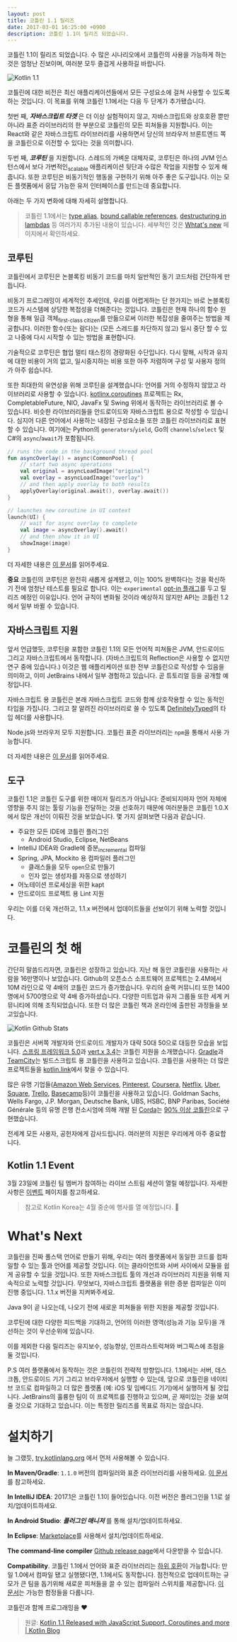 ```yaml
---
layout: post
title: 코틀린 1.1 릴리즈
date: 2017-03-01 16:25:00 +0900
description: 코틀린 1.1이 릴리즈 되었습니다.
---
```


코틀린 1.1이 릴리즈 되었습니다. 수 많은 시나리오에서 코틀린의 사용을 가능하게 하는 것은 엄청난 진보이며, 여러분 모두 즐겁게 사용하길 바랍니다.

<!-- http://kotlin.kr/2017/03/01/kotlin-1-dot-1.html -->

![Kotlin 1.1](/assets/images/kotlin1.1/Kotlin11blogbanner.png)

코틀린에 대한 비전은 최신 애플리케이션들에서 모든 구성요소에 걸쳐 사용할 수 있도록 하는 것입니다. 이 목표를 위해 코틀린 1.1에서는 다음 두 단계가 추가됐습니다.

첫번 째, _**자바스크립트 타겟**_ 은 더 이상 실험적이지 않고, 자바스크립트와 상호호환 뿐만 아니라 표준 라이브러리의 한 부분으로 코틀린의 모든 피쳐들을 지원합니다. 이는 React와 같은 자바스크립트 라이브러리를 사용하면서 당신의 브라우저 브론트엔드 쪽을 코틀린으로 이전할 수 있다는 것을 의미합니다.

두번 째, _**코루틴**_ 을 지원합니다. 스레드의 가벼운 대체자로, 코루틴은 하나의 JVM 인스턴스에서 보다 가변적인<sub>scalable</sub> 애플리케이션 뒷단과 수많은 작업을 지원할 수 있게 해줍니다. 또한 코루틴은 비동기적인 행동을 구현하기 위해 아주 좋은 도구입니다. 이는 모든 플랫폼에서 응답 가능한 유저 인터페이스를 만드는데 중요합니다.

아래는 두 가지 변화에 대해 자세히 설명합니다.

> 코틀린 1.1에서는 [type alias][type-alias], [bound callable references][bound-callable-references], [destructuring in lambdas][destructuring-in-lambdas] 등 여러가지 추가된 내용이 있습니다.
> 세부적인 것은 [Whtat's new][whats-new] 페이지에서 확인하세요.


## 코루틴

코틀린에서 코루틴은 논블록킹 비동기 코드를 마치 일반적인 동기 코드처럼 간단하게 만듭니다.

비동기 프로그래밍이 세계적인 추세인데, 우리를 어렵게하는 단 한가지는 바로 논블록킹 코드가 시스템에 상당한 복접성을 더해준다는 것입니다. 코틀린은 현재 하나의 함수 원형을 통해 일급 객체<sub>first-class citizen</sub>를 만듦으로써 이러한 복잡성을 줄여주는 방법을 제공합니다. 이러한 함수(또는 람다)는 (모든 스레드를 차단하지 않고) 일시 중단 할 수 있고 나중에 다시 시작할 수 있는 방법을 표현합니다.

기술적으로 코루틴은 협업 멀티 태스킹의 경량화된 수단입니다. 다시 말해, 시작과 유지에 대한 비용이 거의 없고, 일시중지하는 비용 또한 아주 저렴하며 구성 및 사용자 정의가 아주 쉽습니다.

또한 최대한의 유연성을 위해 코루틴을 설계했습니다: 언어를 거의 수정하지 않았고 라이브러리로 사용할 수 있습니다. [kotlinx.coroutines] 프로젝트는 Rx, CompletableFuture, NIO, JavaFx 및 Swing 위에서 동작하는 라이브러리로 볼 수 있습니다. 비슷한 라이브러리들을 안드로이드와 자바스크립트 용으로 작성할 수 있습니다. 심지어 다른 언어에서 사용하는 내장된 구성요소들 또한 코틀린 라이브러리로 표현할 수 있습니다. 여기에는 Python의 `generators`/`yield`, Go의 `channels`/`select` 및 C#의 `async`/`await`가 포함됩니다.

```kotlin
// runs the code in the background thread pool
fun asyncOverlay() = async(CommonPool) {
    // start two async operations
    val original = asyncLoadImage("original")
    val overlay = asyncLoadImage("overlay")
    // and then apply overlay to both results
    applyOverlay(original.await(), overlay.await())
}

// launches new coroutine in UI context
launch(UI) {
    // wait for async overlay to complete
    val image = asyncOverlay().await()
    // and then show it in UI
    showImage(image)
}
```

더 자세한 내용은 [이 문서](http://kotlinlang.org/docs/reference/coroutines.html)를 읽어주세요.

**중요**
코틀린의 코루틴은 완전히 새롭게 설계됐고, 이는 100% 완벽하다는 것을 확신하기 전에 엄청난 테스트를 필요로 합니다. 이는 `experimental` [opt-in 플래그][opt-in]를 두고 릴리즈 예정인 이유입니다.
언어 규칙이 변화될 것이라 예상하지 않지만 API는 코틀린 1.2에서 일부 바뀔 수 있습니다.

## 자바스크립트 지원

앞서 언급했듯, 코루틴을 포함한 코틀린 1.1의 모든 언어적 피쳐들은 JVM, 안드로이드 그리고 자바스크립트에서 동작합니다. (자바스크립트의 Reflection은 사용할 수 없지만 연구 중에 있습니다.) 이것은 웹 애플리케이션 또한 전부 코틀린으로 작성할 수 있음을 의미하고, 이미 JetBrains 내에서 일부 경험하고 있습니다. 곧 튜토리얼 등을 공개할 예정입니다.

자바스크립트 용 코틀린은 본래 자바스크립트 코드와 함께 상호작용할 수 있는 동적인 타입을 가집니다. 그리고 잘 알려진 라이브러리로 쓸 수 있도록 [DefinitelyTyped](https://github.com/DefinitelyTyped/DefinitelyTyped)의 타입 헤더를 사용합니다.

Node.js와 브라우저 모두 지원합니다. 코틀린 표준 라이브러리는 `npm`을 통해서 사용 가능합니다.

더 자세한 내용은 [이 문서][js-support]를 읽어주세요.


## 도구

코틀린 1.1은 코틀린 도구를 위한 매이저 릴리즈가 아닙니다: 준비되지마자 언어 자체에 영향을 주지 않는 툴링 기능을 전달하는 것을 선호하기 때문에 여러분들은 코틀린 1.0.X에서 많은 개선이 이뤄진 것을 보았습니다. 몇 가지 살펴보면 다음과 같습니다.

- 주요한 모든 IDE에 코틀린 플러그인
    - Android Studio, Eclipse, NetBeans
- IntelliJ IDEA와 Gradle에 증분<sub>incremental</sub> 컴파일
- Spring, JPA, Mockito 용 컴파일러 플러그인
    - 클래스들을 모두 `open`으로 만들기
    - 인자 없는 생성자를 자동으로 생성하기
- 어노테이션 프로세싱을 위한 kapt
- 안드로이드 프로젝트 용 Lint 지원

우리는 이를 더욱 개선하고, 1.1.x 버전에서 업데이트들을 선보이기 위해 노력할 것입니다.


# 코틀린의 첫 해

간단히 말씀드리자면, 코틀린은 성장하고 있습니다. 지난 해 동안 코틀린을 사용하는 사람을 16만명이나 보았습니다. Github의 오픈소스 소프트웨어 프로젝트는 2.4M에서 10M 라인으로 약 4배의 코틀린 코드가 증가했습니다. 우리의 슬랙 커뮤니티 또한 1400명에서 5700명으로 약 4배 증가하셨습니다. 다양한 미트업과 유저 그룹들 또한 세계 커뮤니티에 의해 조직되었습니다. 또한 더 많은 코틀린 책과 온라인에 출판된 과정들을 보고있습니다.

![Kotlin Github Stats](https://d3nmt5vlzunoa1.cloudfront.net/kotlin/files/2017/03/GitHub-Stats-1.gif)

코틀린은 서버쪽 개발자와 안드로이드 개발자가 대략 50대 50으로 대등한 모습을 보입니다. [스프링 프레임워크 5.0][spring]과 [vert.x 3.4][vert.x]는 코틀린 지원을 소개했습니다. [Gradle][gradle]과 [TeamCity][teamcity]는 빌드스크립트 용 코틀린을 사용하고 있습니다. 코틀린을 사용하는 더 많은 프로젝트들을 [kotlin.link][kotlin.link]에서 찾을 수 있습니다.

많은 유명 기업들([Amazon Web Services][aws], [Pinterest][pinterest], [Coursera][coursera], [Netflix][netflix], [Uber][uber], [Square][square], [Trello][trello], [Basecamp][basecamp]등)이 코틀린을 사용하고 있습니다. Goldman Sachs, Wells Fargo, J.P. Morgan, Deutsche Bank, UBS, HSBC, BNP Paribas, Société Générale 등의 유명 은행 컨소시엄에 의해 개발 된 [Corda][corda]는 [90% 이상 코틀린][90%]으로 구현했습니다.

전세계 모든 사용자, 공헌자에게 감사드립니다. 여러분의 지원은 우리에게 아주 중요합니다.

## Kotlin 1.1 Event

3월 23일에 코틀린 팀 멤버가 참여하는 라이브 스트림 세션이 열릴 예정입니다. 자세한 사항은 [이벤트][event] 페이지를 참고하세요.

> 참고로 Kotlin Korea는 4월 중순에 행사를 열 예정입니다. :tada:

# What's Next

코틀린을 진짜 풀스택 언어로 만들기 위해, 우리는 여러 플랫폼에서 동일한 코드를 컴파일할 수 있는 툴과 언어를 제공할 것입니다. 이는 클라이언트와 서버 사이에서 모듈을 쉽게 공유할 수 있을 것입니다. 또한 자바스크립트 툴의 개선과 라이브러리 지원을 위해 지속적으로 노력할 것입니다. 무엇보다, 자바스크립트 플랫폼을 위한 증분 컴파일은 이미 진행 중입니다. 1.1.x 버전을 지켜봐주세요.

Java 9이 곧 나오는데, 나오기 전에 새로운 피쳐들을 위한 지원을 제공할 것입니다.

코루틴에 대한 다양한 피드백을 기대하고, 언어의 이러한 영역(성능과 기능 모두)을 개선하는 것이 우선순위에 있습니다.

이를 제외한 다음 릴리즈는 유지보수, 성능향상, 인프라스트럭쳐와 버그픽스에 초점을 둘 것입니다.

P.S 여러 플랫폼에서 동작하는 것은 코틀린의 전략적 방향입니다. 1.1에서는 서버, 데스크톱, 안드로이드 기기 그리고 브라우저에서 실행할 수 있는데, 앞으로 코틀린을 네이티브 코드로 컴파일하고 더 많은 플랫폼 (예: iOS 및 임베디드 기기)에서 실행하게 될 것입니다. JetBrains의 훌륭한 팀이 이 프로젝트를 진행하고 있으며, 곧 재미있는 것을 보여줄 것으로 기대하고 있습니다. 이는 특정한 릴리즈를 목표로 하지는 않습니다.


# 설치하기

늘 그랬듯, [try.kotlinlang.org][try] 에서 먼저 사용해볼 수 있습니다.

**In Maven/Gradle**: `1.1.0` 버전의 컴파일러와 표준 라이브러리를 사용하세요. [이 문서](http://kotlinlang.org/docs/reference/using-gradle.html)를 참고하세요.

**In IntelliJ IDEA**: 2017.1은 코틀린 1.1이 들어있습니다. 이전 버전은 플러그인을 1.1로 설치/업데이트하세요.

**In Android Studio**: _**플러그인 매니저**_ 를 통해 설치/업데이트하세요.

**In Eclipse**: [Marketplace][marketplace]를 사용해서 설치/업데이트하세요.

**The command-line compiler** [Github release page][release]에서 다운받을 수 있습니다.

**Compatibility**. 코틀린 1.1에서 언어와 표준 라이브러리는 [하위 호환][backwards]이 가능합니다: 만일 1.0에서 컴파일 됐고 실행됐다면, 1.1에서도 동작합니다. 점전적으로 업데이트하는 규모가 큰 팀을 돕기위해 새로운 피쳐들을 끌 수 있는 컴파일러 스위치를 제공합니다. [이 문서][pitfalls]는 가능한 함정들을 다룹니다.


코틀린과 함께 프로그래밍을 :heart:

> 원글: [Kotlin 1.1 Released with JavaScript Support, Coroutines and more \| Kotlin Blog](https://goo.gl/93pfvZ)








[type-alias]: https://kotlinlang.org/docs/reference/whatsnew11.html#type-aliases
[bound-callable-references]: https://kotlinlang.org/docs/reference/whatsnew11.html#bound-callable-references
[destructuring-in-lambdas]: https://kotlinlang.org/docs/reference/whatsnew11.html#destructuring-in-lambdas
[whats-new]: https://kotlinlang.org/docs/reference/whatsnew11.html
[kotlinx.coroutines]: https://github.com/Kotlin/kotlinx.coroutines
[try]: http://try.kotlinlang.org
[opt-in]: https://kotlinlang.org/docs/diagnostics/experimental-coroutines.html
[spring]: https://spring.io/blog/2017/01/04/introducing-kotlin-support-in-spring-framework-5-0
[vert.x]: http://vertx.io/blog/vert-x-3-4-0-beta1-release/
[gradle]: https://blog.gradle.org/kotlin-meets-gradle
[teamcity]: https://blog.jetbrains.com/teamcity/2016/11/kotlin-configuration-scripts-an-introduction/
[kotlin.link]: http://kotlin.link
[aws]: https://github.com/awslabs/serverless-photo-recognition
[pinterest]: https://www.youtube.com/watch?v=mDpnc45WwlI
[coursera]: https://building.coursera.org/blog/2016/03/16/becoming-bilingual-coursera/
[netflix]: https://twitter.com/robspieldenner/status/708355228832178176
[uber]: https://www.reddit.com/r/androiddev/comments/5sihp0/2017_whos_using_kotlin/ddfmkf7/
[square]: https://github.com/square/sqldelight
[trello]: https://twitter.com/danlew42/status/809065097339564032
[basecamp]: https://m.signalvnoise.com/some-of-my-favorite-kotlin-features-that-we-use-a-lot-in-basecamp-5ac9d6cea95
[corda]: https://github.com/corda/corda
[90%]: https://www.corda.net/2017/01/10/kotlin/
[event]: https://docs.google.com/forms/d/e/1FAIpQLSf6iXcrIpaNIqeeUJI2L6pntS5yy_iI01PbrO9gTMmX0kg5Lw/viewform
[marketplace]: https://marketplace.eclipse.org/content/kotlin-plugin-eclipse
[backwards]: https://kotlinlang.org/docs/reference/compatibility.html
[pitfalls]: https://kotlinlang.org/docs/reference/compatibility.html#binary-compatibility-warnings
[release]: https://github.com/JetBrains/kotlin/releases/tag/v1.1
[js-support]: https://kotlinlang.org/docs/reference/js-overview.html
